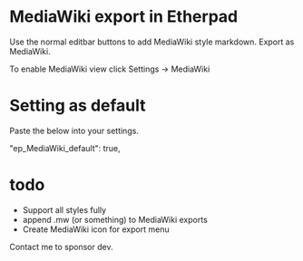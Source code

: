 MediaWiki export in Etherpad
============================

Use the normal editbar buttons to add MediaWiki style markdown.
Export as MediaWiki.

To enable MediaWiki view click Settings -> MediaWiki

Setting as default
==================
Paste the below into your settings.

"ep_MediaWiki_default": true,

todo
====
* Support all styles fully
* append .mw (or something) to MediaWiki exports
* Create MediaWiki icon for export menu

Contact me to sponsor dev.
